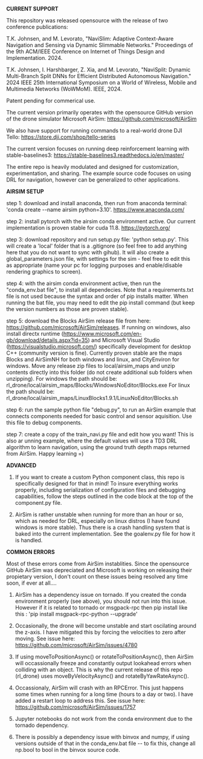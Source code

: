 **CURRENT SUPPORT**

This repository was released opensource with the release of two conference publications:

T.K. Johnsen,  and M. Levorato, "NaviSlim: Adaptive Context-Aware Navigation and Sensing via Dynamic Slimmable Networks." Proceedings of the 9th ACM/IEEE Conference on Internet of Things Design and Implementation. 2024.

T.K. Johnsen, I. Harshbarger, Z. Xia,  and M. Levorato, "NaviSplit: Dynamic Multi-Branch Split DNNs for Efficient Distributed Autonomous Navigation." 2024 IEEE 25th International Symposium on a World of Wireless, Mobile and Multimedia Networks (WoWMoM). IEEE, 2024.

Patent pending for commerical use.

The current version primarily operates with the opensource GitHub version of the drone simulator Microsoft AirSim: https://github.com/microsoft/AirSim

We also have support for running commands to a real-world drone DJI Tello: https://store.dji.com/shop/tello-series

The current version focuses on running deep reinforcement learning with stable-baselines3: https://stable-baselines3.readthedocs.io/en/master/

The entire repo is heavily modulated and designed for customization, experimentation, and sharing. The example source code focuses on using DRL for navigation, however can be generalized to other applications.

**AIRSIM SETUP**

step 1: download and install anaconda, then run from anaconda terminal: 'conda create --name airsim python=3.10'. https://www.anaconda.com/

step 2: install pytorch with the airsim conda environment active. Our current implementation is proven stable for cuda 11.8. https://pytorch.org/ 

step 3: download repository and run setup.py file: 'python setup.py'. This will create a 'local' folder that is a .gitignore (so feel free to add anything here that you do not want to sync with gihub). It will also create a global_parameters.json file, with settings for the sim - feel free to edit this as appropriate (name your pc for logging purposes and enable/disable rendering graphics to screen). 

step 4: with the airsim conda environment active, then run the "conda_env.bat file", to install all dependecies. Note that a requirements.txt file is not used because the syntax and order of pip installs matter. When running the bat file, you may need to edit the pip install command (but keep the version numbers as those are proven stable).

step 5: download the Blocks AirSim release file from here: https://github.com/microsoft/AirSim/releases. If running on windows, also install directx runtime (https://www.microsoft.com/en-gb/download/details.aspx?id=35) and Microsoft Visual Studio (https://visualstudio.microsoft.com/) specifically development for desktop C++ (community version is fine). Currently proven stable are the maps Blocks and AirSimNH for both windows and linux, and CityEnviron for windows. Move any release zip files to local/airsim_maps and unzip contents directly into this folder (do not create additional sub folders when unzipping). For windows the path should be: rl_drone/local/airsim_maps/Blocks/WindowsNoEditor/Blocks.exe For linux the path should be: rl_drone/local/airsim_maps/LinuxBlocks1.9.1/LinuxNoEditor/Blocks.sh

step 6: run the sample python file "debug.py", to run an AirSim example that connects components needed for basic control and sensor aquisition. Use this file to debug components.

step 7: create a copy of the train_navi.py file and edit how you want! This is also ar unning example, where the default values will use a TD3 DRL algorithm to learn navigation, using the ground truth depth maps returned from AirSim. Happy learning =) 


**ADVANCED**

1. If you want to create a custom Python component class, this repo is specifically designed for that in mind! To insure everything works properly, including serialization of configuration files and debugging capabilities, follow the steps outlined in the code block at the top of the component.py file.

2. AirSim is rather unstable when running for more than an hour or so, which as needed for DRL, especially on linux distros (I have found windows is more stable). Thus there is a crash handling system that is baked into the current implementation. See the goalenv.py file for how it is handled. 


**COMMON ERRORS**

Most of these errors come from AirSim instablities. Since the opensource GitHub AirSim was depreciated and Microsoft is working on releasing their propietary version, I don't count on these issues being resolved any time soon, if ever at all....

1. AirSim has a dependency issue on tornado. If you created the conda environment properly (see above), you should not run into this issue. However if it is related to tornado or msgpack-rpc then pip install like this : 'pip install msgpack-rpc-python --upgrade'

2. Occasionally, the drone will become unstable and start oscilating around the z-axis. I have mitigated this by forcing the velocities to zero after moving. See issue here: https://github.com/microsoft/AirSim/issues/4780

3. If using moveToPositionAsync() or rotateToPositionAsync(), then AirSim will occassionally freeze and constantly output lookahead errors when colliding with an object. This is why the current release of this repo (rl_drone) uses moveByVelocityAsync() and rotateByYawRateAsync().

4. Occassionaly, AirSim will crash with an RPCError. This just happens some times when running for a long time (hours to a day or two). I have added a restart loop to address this. See issue here: https://github.com/microsoft/AirSim/issues/1757

5. Jupyter notebooks do not work from the conda environment due to the tornado dependency.

6. There is possibly a dependency issue with binvox and numpy, if using versions outside of that in the conda_env.bat file -- to fix this, change all np.bool to bool in the binvox source code.
